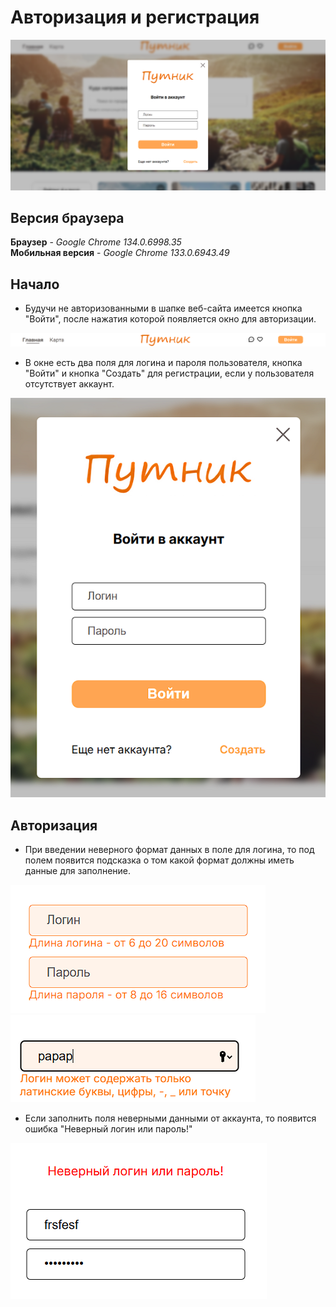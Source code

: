 # Авторизация и регистрация

![image](assets/image.png)

## Версия браузера

**Браузер** - *Google Chrome 134.0.6998.35*  
**Мобильная версия** - *Google Chrome 133.0.6943.49*

## Начало

- Будучи не авторизованными в шапке веб-сайта имеется кнопка "Войти", после нажатия которой появляется окно для авторизации.

![image](assets/image_1.png)

- В окне есть два поля для логина и пароля пользователя, кнопка "Войти" и кнопка "Создать" для регистрации, если у пользователя отсутствует аккаунт.

![image](assets/image_2.png)

## Авторизация

- При введении неверного формат данных в поле для логина, то под полем появится подсказка о том какой формат должны иметь данные для заполнение.
  
![image](assets/image_3.png)
![image](assets/image_4.png)

- Если заполнить поля неверными данными от аккаунта, то появится ошибка "Неверный логин или пароль!"

![image](assets/image_5.png)



 
